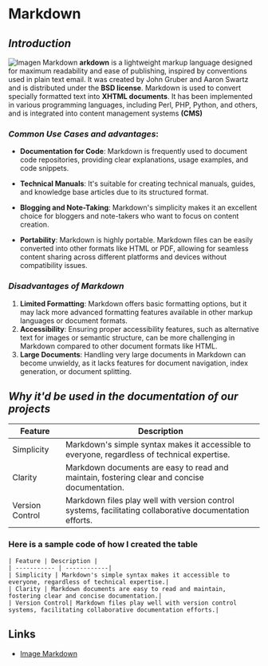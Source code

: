 <h1 id="markdown">Markdown</h1>
<h2 id="-introduction-"><em>Introduction</em></h2>
<p><img src="https://upload.wikimedia.org/wikipedia/commons/4/48/Markdown-mark.svg" alt="Imagen Markdown">
<strong>arkdown</strong> is a lightweight markup language designed for maximum readability and ease of publishing, inspired by conventions used in plain text email. It was created by John Gruber and Aaron Swartz and is distributed under the <strong>BSD license</strong>. Markdown is used to convert specially formatted text into <strong>XHTML documents</strong>. It has been implemented in various programming languages, including Perl, PHP, Python, and others, and is integrated into content management systems <strong>(CMS)</strong></p>
<h3 id="-common-use-cases-and-advantages-"><em>Common Use Cases and advantages</em>:</h3>
<ul>
<li><p><strong>Documentation for Code</strong>: Markdown is frequently used to document code repositories, providing clear explanations, usage examples, and code snippets.</p>
</li>
<li><p><strong>Technical Manuals</strong>: It&#39;s suitable for creating technical manuals, guides, and knowledge base articles due to its structured format.</p>
</li>
<li><p><strong>Blogging and Note-Taking</strong>: Markdown&#39;s simplicity makes it an excellent choice for bloggers and note-takers who want to focus on content creation.</p>
</li>
<li><strong>Portability</strong>: Markdown is highly portable. Markdown files can be easily converted into other formats like HTML or PDF, allowing for seamless content sharing across different platforms and devices without compatibility issues.</li>
</ul>
<h3 id="-disadvantages-of-markdown-"><em>Disadvantages of Markdown</em></h3>
<ol>
<li><strong>Limited Formatting</strong>: Markdown offers basic formatting options, but it may lack more advanced formatting features available in other markup languages or document formats.</li>
<li><strong>Accessibility</strong>: Ensuring proper accessibility features, such as alternative text for images or semantic structure, can be more challenging in Markdown compared to other document formats like HTML.</li>
<li><strong>Large Documents</strong>: Handling very large documents in Markdown can become unwieldy, as it lacks features for document navigation, index generation, or document splitting.</li>
</ol>
<h2 id="-why-it-d-be-used-in-the-documentation-of-our-projects-"><em>Why it&#39;d be used in the documentation of our projects</em></h2>
<table>
<thead>
<tr>
<th>Feature</th>
<th>Description</th>
</tr>
</thead>
<tbody>
<tr>
<td>Simplicity</td>
<td>Markdown&#39;s simple syntax makes it accessible to everyone, regardless of technical expertise.</td>
</tr>
<tr>
<td>Clarity</td>
<td>Markdown documents are easy to read and maintain, fostering clear and concise documentation.</td>
</tr>
<tr>
<td>Version Control</td>
<td>Markdown files play well with version control systems, facilitating collaborative documentation efforts.</td>
</tr>
</tbody>
</table>
<h3 id="here-is-a-sample-code-of-how-i-created-the-table">Here is a sample code of how I created the table</h3>
<p><code>| Feature | Description |
| ----------- | ------------|
| Simplicity | Markdown&#39;s simple syntax makes it accessible to everyone, regardless of technical expertise.|
| Clarity | Markdown documents are easy to read and maintain, fostering clear and concise documentation.|
| Version Control| Markdown files play well with version control systems, facilitating collaborative documentation efforts.|</code></p>
<h2 id="links">Links</h2>
<ul>
<li><a href="https://upload.wikimedia.org/wikipedia/commons/4/48/Markdown-mark.svg">Image Markdown</a></li>
</ul>

